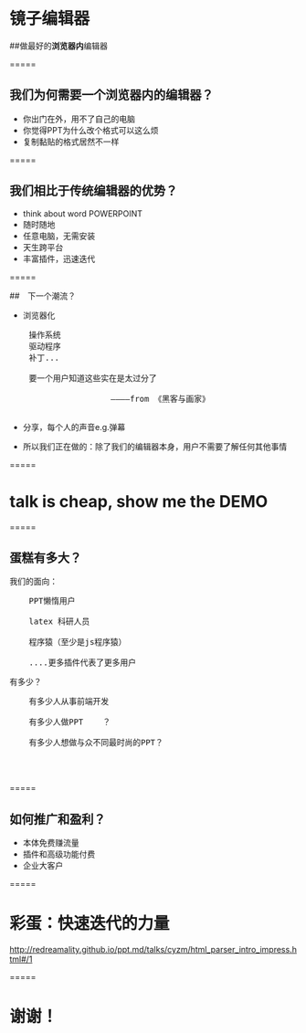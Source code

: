 # 镜子编辑器
##做最好的**浏览器内**编辑器


=====

## 我们为何需要一个浏览器内的编辑器？

* 你出门在外，用不了自己的电脑
* 你觉得PPT为什么改个格式可以这么烦
* 复制黏贴的格式居然不一样


=====

## 我们相比于传统编辑器的优势？

* think about word POWERPOINT 
* 随时随地
* 任意电脑，无需安装
* 天生跨平台
* 丰富插件，迅速迭代


=====

##　下一个潮流？

* 浏览器化

<pre>
	操作系统
	驱动程序
	补丁...

	要一个用户知道这些实在是太过分了

                     ————from 《黑客与画家》

</pre>	

* 分享，每个人的声音e.g.弹幕

* 所以我们正在做的：除了我们的编辑器本身，用户不需要了解任何其他事情

=====

# talk is cheap, show me the DEMO

=====

## 蛋糕有多大？

我们的面向：
<pre>
	PPT懒惰用户
	
	latex 科研人员
	
	程序猿（至少是js程序猿）

	....更多插件代表了更多用户
</pre>	

有多少？

<pre>
	有多少人从事前端开发
	
	有多少人做PPT	？
	
	有多少人想做与众不同最时尚的PPT？
	
	

</pre>	

=====

## 如何推广和盈利？

* 本体免费赚流量
* 插件和高级功能付费
* 企业大客户

=====
# 彩蛋：快速迭代的力量


http://redreamality.github.io/ppt.md/talks/cyzm/html_parser_intro_impress.html#/1

=====
# 谢谢！